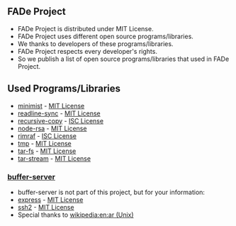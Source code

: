 ## FADe Project
 * FADe Project is distributed under MIT License.
 * FADe Project uses different open source programs/libraries.
  * We thanks to developers of these programs/libraries.
 * FADe Project respects every developer's rights.
  * So we publish a list of open source programs/libraries that used in FADe Project.

## Used Programs/Libraries
 * [minimist](https://github.com/substack/minimist) - [MIT License](https://github.com/substack/minimist/blob/master/LICENSE)
 * [readline-sync](https://github.com/anseki/readline-sync) - [MIT License](https://github.com/anseki/readline-sync/blob/master/LICENSE)
 * [recursive-copy](https://github.com/timkendrick/recursive-copy) - [ISC License](https://opensource.org/licenses/ISC)
 * [node-rsa](https://github.com/rzcoder/node-rsa) - [MIT License](https://github.com/rzcoder/node-rsa#license)
 * [rimraf](https://github.com/isaacs/rimraf) - [ISC License](https://github.com/isaacs/rimraf/blob/master/LICENSE)
 * [tmp](https://github.com/raszi/node-tmp) - [MIT License](https://github.com/raszi/node-tmp/blob/master/LICENSE)
 * [tar-fs](https://github.com/mafintosh/tar-fs) - [MIT License](https://github.com/mafintosh/tar-fs/blob/master/LICENSE)
 * [tar-stream](https://github.com/mafintosh/tar-stream) - [MIT License](https://github.com/mafintosh/tar-stream/blob/master/LICENSE)

### [buffer-server](https://github.com/ldmsys/buffer-server)
 * buffer-server is not part of this project, but for your information:
  * [express](https://github.com/expressjs/express) - [MIT License](https://github.com/expressjs/express/blob/master/LICENSE)
  * [ssh2](https://github.com/mscdex/ssh2) - [MIT License](https://github.com/mscdex/ssh2/blob/master/LICENSE) 
  * Special thanks to [wikipedia:en:ar (Unix)](https://en.wikipedia.org/wiki/Ar_%28Unix%29)